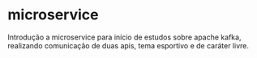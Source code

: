 # microservice
Introdução a microservice para início de estudos sobre apache kafka, realizando comunicação de duas apis, tema esportivo e de caráter livre.

